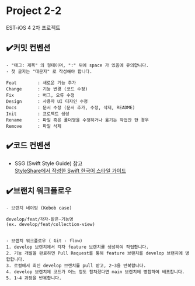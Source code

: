 # Project 2-2
EST-iOS 4 2차 프로젝트

## ✔️커밋 컨벤션

```
- "태그: 제목" 의 형태이며, ":" 뒤에 space 가 있음에 유의합니다.
- 첫 글자는 "대문자" 로 작성해야 합니다.

Feat        : 새로운 기능 추가
Change      : 기능 변경 (코드 수정)
Fix         : 버그, 오류 수정
Design      : 사용자 UI 디자인 수정
Docs        : 문서 수정 (문서 추가, 수정, 삭제, README)
Init        : 프로젝트 생성
Rename      : 파일 혹은 폴더명을 수정하거나 옮기는 작업만 한 경우
Remove      : 파일 삭제
```

## ✔️코드 컨벤션 

- SSG (Swift Style Guide) 참고   
[StyleShare에서 작성한 Swift 한국어 스타일 가이드](https://github.com/StyleShare/swift-style-guide)


## ✔️브랜치 워크플로우

```
- 브랜치 네이밍 (Kebob case)

develop/feat/각자-맡은-기능명
(ex. develop/feat/collection-view) 


- 브랜치 워크플로우 ( Git - flow)
1. develop 브랜치에서 각자 feature 브랜치를 생성하여 작업합니다.
2. 기능 개발을 완료하면 Pull Request를 통해 feature 브랜치를 develop 브랜치에 병합합니다.
3. 로컬에서 최신 develop 브랜치를 pull 받고, 2~3을 반복합니다.
4. develop 브랜치에 코드가 어느 정도 합쳐졌다면 main 브랜치에 병합하여 배포합니다.
5. 1~4 과정을 반복합니다.
```
